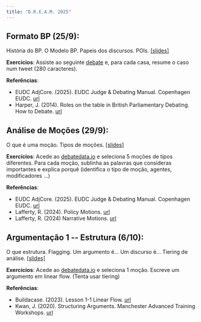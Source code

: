 ```yaml
---
title: "D.R.E.A.M. 2025"
---
```


## Formato BP (25/9):

História do BP. O Modelo BP. Papeis dos discursos. POIs. [[slides]](/dream_1_bp.pdf)  

**Exercícios**: Assiste ao seguinte [debate](https://www.youtube.com/watch?v=FuzIargAnFE) e, para cada casa, resume o caso num tweet (280 caracteres).  

**Referências**:  
* EUDC AdjCore. (2025). EUDC Judge & Debating Manual. Copenhagen EUDC. [url](https://drive.google.com/file/d/1f6JmcUNFdF485AA8iBE6mU1BQgUf2tb4/view)  
* Harper, J. (2014). Roles on the table in British Parliamentary Debating. How to Debate. [url](http://howtodebate.blogspot.com/2014/12/roles-on-table-in-british-parliamentary.html)

## Análise de Moções (29/9):

O que é uma moção. Tipos de moções. [[slides]](/analise.pdf)

**Exercícios**: Acede ao [debatedata.io](https://debatedata.io) e seleciona 5 moções de tipos diferentes. Para cada moção,
sublinha as palavras que consideras importantes e explica porquê (identifica o tipo de
moção, agentes, modificadores ...)

**Referências**:
* EUDC AdjCore. (2025). EUDC Judge & Debating Manual. Copenhagen EUDC. [url](https://drive.google.com/file/d/1f6JmcUNFdF485AA8iBE6mU1BQgUf2tb4/view)  
* Lafferty, R. (2024). Policy Motions. [url](https://docs.google.com/document/d/1TjnZPiamsf_1v9yudjcMg__PvsRVnzFflVekrVP0nzw/edit?tab=t.0)
* Lafferty, R. (2024) Narrative Motions. [url](https://docs.google.com/document/d/1tTqKwkO5qndhWVroaUMlW34m52qariLwJPeIyvsWO2I/edit?tab=t.0)

## Argumentação 1 -- Estrutura (6/10):

O que estrutura. Flagging. Um argumento é... Um discurso é... Tiering de análise. [[slides]](/estrutura.pdf)

**Exercícios**: Acede ao [debatedata.io](https://debatedata.io) e seleciona 1 moção. Escreve um argumento em linear flow.
(Tenta usar tiering)

**Referências**:
* Buildacase. (2023). Lesson 1-1 Linear Flow. [url](https://buildacase.ca/2022/12/29/lesson-1-1-linear-flow/)
* Kwan, J. (2020). Structuring Arguments. Manchester Advanced Training Workshops. [url](https://www.youtube.com/watch?v=quBspwMlgUw)
